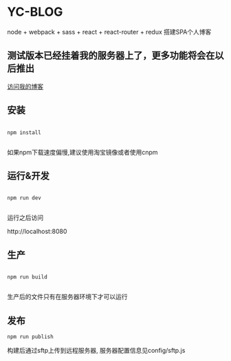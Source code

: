 # YC-BLOG

node + webpack + sass + react + react-router + redux 搭建SPA个人博客


## 测试版本已经挂着我的服务器上了，更多功能将会在以后推出

[访问我的博客](http:www.yuchenblog.cn:8081)



## 安装

```

npm install


```

如果npm下载速度偏慢,建议使用淘宝镜像或者使用cnpm


## 运行&开发


```

npm run dev


```

运行之后访问

http://localhost:8080

## 生产

```

npm run build


```

生产后的文件只有在服务器环境下才可以运行

## 发布

```
npm run publish
```

构建后通过sftp上传到远程服务器, 服务器配置信息见config/sftp.js
